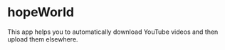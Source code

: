 # hopeWorld
This app helps you to automatically download YouTube videos and then upload them elsewhere.
